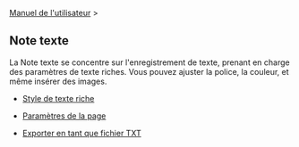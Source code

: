 [Manuel de l'utilisateur](/dragonnest/drawnote/manual/fr) >

Note texte
---
La Note texte se concentre sur l'enregistrement de texte, prenant en charge des paramètres de texte riches. Vous pouvez ajuster la police, la couleur, et même insérer des images.

- [Style de texte riche](rich_text_style.md)

- [Paramètres de la page](page_settings.md)

- [Exporter en tant que fichier TXT](export_as_txt.md)